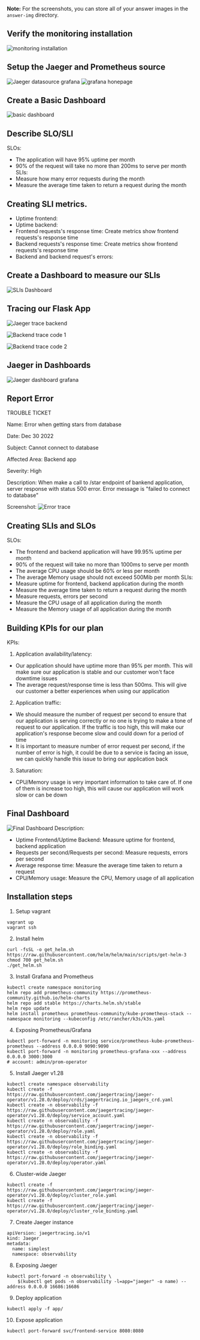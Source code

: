 **Note:** For the screenshots, you can store all of your answer images in the `answer-img` directory.

## Verify the monitoring installation

![monitoring installation](answer-img/monitoring_installation.png)

## Setup the Jaeger and Prometheus source
![Jaeger datasource grafana](answer-img/jaeger_datasource_grafana.png)
![grafana honepage](answer-img/grafana_honepage.png)
## Create a Basic Dashboard
![basic dashboard](answer-img/basic_dashboard.png)

## Describe SLO/SLI
SLOs:
  - The application will have 95% uptime per month
  - 90% of the request will take no more than 200ms to serve per month
SLIs:
  - Measure how many error requests during the month
  - Measure the average time taken to return a request during the month

## Creating SLI metrics.
  - Uptime frontend: 
  - Uptime backend:
  - Frontend requests's response time: Create metrics show frontend requests's response time
  - Backend requests's response time: Create metrics show frontend requests's response time
  - Backend and backend request's errors: 
## Create a Dashboard to measure our SLIs
![SLIs Dashboard](answer-img/sli_dashboard.png)

## Tracing our Flask App
![Jaeger trace backend](answer-img/jaeger_trace_backend.png)

![Backend trace code 1](answer-img/backend_trace_code_1.png)

![Backend trace code 2](answer-img/backend_trace_code_2.png)
## Jaeger in Dashboards
![Jaeger dashboard grafana](answer-img/jaeger_dashboard_grafana.png)

## Report Error
TROUBLE TICKET

Name: Error when getting stars from database

Date: Dec 30 2022

Subject: Cannot connect to database

Affected Area: Backend app

Severity: High

Description: When make a call to /star endpoint of bankend application, server response with status 500 error. Error message is "failed to connect to database"

Screenshot:
![Error trace](answer-img/report_error_trace.png)

## Creating SLIs and SLOs
SLOs:
  - The frontend and backend application will have 99.95% uptime per month
  - 90% of the request will take no more than 1000ms to serve per month
  - The average CPU usage should be 60% or less per month
  - The average Memory usage should not exceed 500Mib per month
SLIs:
  - Measure uptime for frontend, backend application during the month
  - Measure the average time taken to return a request during the month
  - Measure requests, errors per second
  - Measure the CPU usage of all application during the month
  - Measure the Memory usage of all application during the month

## Building KPIs for our plan
KPIs:
  1. Application availability/latency: 
  - Our application should have uptime more than 95% per month. This will make sure our application is stable and our customer won't face downtime issues
  - The average request/response time is less than 500ms. This will give our customer a better experiences when using our application
  2. Application traffic:
  - We should measure the number of request per second to ensure that our application is serving correctly or no one is trying to make a tone of request to our application. If the traffic is too high, this will make our application's response become slow and could down for a period of time
  - It is important to measure number of error request per second, if the number of error is high, it could be due to a service is facing an issue, we can quickly handle this issue to bring our application back
  3. Saturation:
  - CPU/Memory usage is very important information to take care of. If one of them is increase too high, this will cause our application will work slow or can be down
## Final Dashboard
![Final Dashboard](answer-img/final_dashboard.png)
Description:
  - Uptime Frontend/Uptime Backend: Measure uptime for frontend, backend application
  - Requests per second/Requests per second: Measure requests, errors per second
  - Average response time: Measure the average time taken to return a request
  - CPU/Memory usage: Measure the CPU, Memory usage of all application

## Installation steps

1. Setup vagrant
```
vagrant up
vagrant ssh
```
2. Install helm
```
curl -fsSL -o get_helm.sh https://raw.githubusercontent.com/helm/helm/main/scripts/get-helm-3
chmod 700 get_helm.sh
./get_helm.sh
```
3. Install Grafana and Prometheus
```
kubectl create namespace monitoring
helm repo add prometheus-community https://prometheus-community.github.io/helm-charts
helm repo add stable https://charts.helm.sh/stable
helm repo update
helm install prometheus prometheus-community/kube-prometheus-stack --namespace monitoring --kubeconfig /etc/rancher/k3s/k3s.yaml
```
4. Exposing Prometheus/Grafana
```
kubectl port-forward -n monitoring service/prometheus-kube-prometheus-prometheus --address 0.0.0.0 9090:9090
kubectl port-forward -n monitoring prometheus-grafana-xxx --address 0.0.0.0 3000:3000
# account: admin/prom-operator
```
5. Install Jaeger v1.28
```
kubectl create namespace observability
kubectl create -f https://raw.githubusercontent.com/jaegertracing/jaeger-operator/v1.28.0/deploy/crds/jaegertracing.io_jaegers_crd.yaml
kubectl create -n observability -f https://raw.githubusercontent.com/jaegertracing/jaeger-operator/v1.28.0/deploy/service_account.yaml
kubectl create -n observability -f https://raw.githubusercontent.com/jaegertracing/jaeger-operator/v1.28.0/deploy/role.yaml
kubectl create -n observability -f https://raw.githubusercontent.com/jaegertracing/jaeger-operator/v1.28.0/deploy/role_binding.yaml
kubectl create -n observability -f https://raw.githubusercontent.com/jaegertracing/jaeger-operator/v1.28.0/deploy/operator.yaml
```
6. Cluster-wide Jaeger
```
kubectl create -f https://raw.githubusercontent.com/jaegertracing/jaeger-operator/v1.28.0/deploy/cluster_role.yaml
kubectl create -f https://raw.githubusercontent.com/jaegertracing/jaeger-operator/v1.28.0/deploy/cluster_role_binding.yaml
```
7. Create Jaeger instance
```
apiVersion: jaegertracing.io/v1
kind: Jaeger
metadata:
  name: simplest
  namespace: observability
```
8. Exposing Jaeger
```
kubectl port-forward -n observability \
    $(kubectl get pods -n observability -l=app="jaeger" -o name) --address 0.0.0.0 16686:16686
```
9. Deploy application
```
kubectl apply -f app/
```
10. Expose application
```
kubectl port-forward svc/frontend-service 8080:8080
```